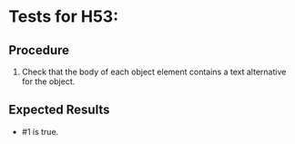 # Tests for H53: 

## Procedure

1. Check that the body of each object element contains a text alternative for the object.

## Expected Results

- #1 is true.
